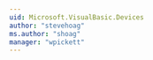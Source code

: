 ```yaml
---
uid: Microsoft.VisualBasic.Devices
author: "stevehoag"
ms.author: "shoag"
manager: "wpickett"
---
```

